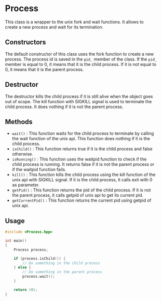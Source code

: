 # Process

This class is a wrapper to the unix fork and wait functions. It allows to create a new process and wait for its termination.

## Constructors

The default constructor of this class uses the fork function to create a new process. The process id is saved in the `pid_` member of the class. If the `pid_` member is equal to 0, it means that it is the child process. If it is not equal to 0, it means that it is the parent process.

## Destructor

The destructor kills the child process if it is still alive when the object goes out of scope. The kill function with SIGKILL signal is used to terminate the child process. It does nothing if it is not the parent process.

## Methods

  * `wait()` : This function waits for the child process to terminate by calling the wait function of the unix api. This function does nothing if it is the child process.
  * `isChild()` : This function returns true if it is the child process and false otherwise.
  * `isRunning()` : This function uses the waitpid function to check if the child process is running. It returns false if it is not the parent process or if the waitpid function fails.
  * `kill()` : This function kills the child process using the kill function of the unix api with SIGKILL signal. If it is the child process, it calls exit with 0 as parameter.
  * `getPid()` : This function returns the pid of the child process. If it is not the parent process, it calls getpid of unix api to get its current pid.
  * `getCurrentPid()` : This function returns the current pid using getpid of unix api.

## Usage

```cpp
#include <Process.hpp>

int main()
{
    Process process;

    if (process.isChild()) {
        // Do something in the child process
    } else {
        // Do something in the parent process
        process.wait();
    }

    return (0);
}
```